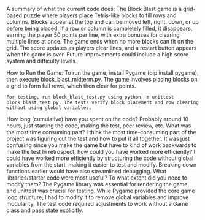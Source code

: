 A summary of what the current code does:
    The Block Blast game is a grid-based puzzle where players place Tetris-like blocks to fill rows and columns. 
    Blocks appear at the top and can be moved left, right, down, or up before being placed. If a row or column 
    is completely filled, it disappears, earning the player 50 points per line, with extra bonuses for clearing 
    multiple lines at once. The game ends when no more blocks can fit on the grid. 
    The score updates as players clear lines, and a restart button appears when the game is over. 
    Future improvements could include a high score system and difficulty levels.

How to Run the Game:
    To run the game, install Pygame (pip install pygame), then execute block_blast_midterm.py. The game involves placing blocks on a grid to form full rows, which then clear for points.

    For testing, run block_blast_test.py using python -m unittest block_blast_test.py. The tests verify block placement and row clearing without using global variables.

How long (cumulative) have you spent on the code?
    Probably around 10 hours, just starting the code, making the test, peer review, etc.
What was the most time consuming part?
    I think the most time-consuming part of the project was figuring out the test and how to put it all together. It was just confusing since you make the game but have to kind of work backwards to make the test
In retrospect, how could you have worked more efficiently?
    I could have worked more efficiently by structuring the code without global variables from the start, making it easier to test and modify. Breaking down functions earlier would have also streamlined debugging.
What libraries/starter code were most useful? To what extent did you
need to modify them?
    The Pygame library was essential for rendering the game, and unittest was crucial for testing. While Pygame provided the core game loop structure, I had to modify it to remove global variables and improve modularity. The test code required adjustments to work without a Game class and pass state explicitly.
